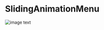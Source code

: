 # SlidingAnimationMenu
![image text](https://github.com/zhq573524642/SlidingAnimationMenu/blob/master/image/%E4%BE%A7%E6%BB%911.gif)
